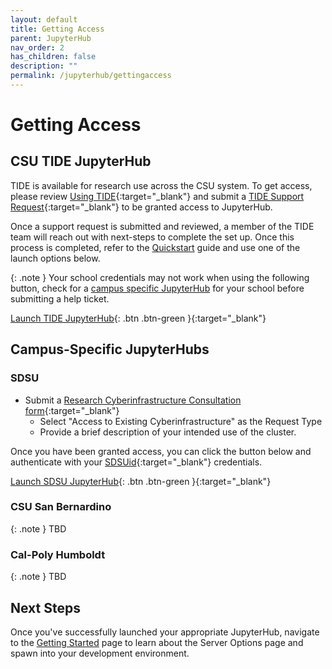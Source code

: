 ```yaml
---
layout: default
title: Getting Access
parent: JupyterHub
nav_order: 2
has_children: false
description: ""
permalink: /jupyterhub/gettingaccess
---
```


# Getting Access

## CSU TIDE JupyterHub
TIDE is available for research use across the CSU system. To get access, please review [Using TIDE](https://tide.sdsu.edu/usingtide/){:target="_blank"} and submit a [TIDE Support Request](https://tide.sdsu.edu/tide-support-request/){:target="_blank"} to be granted access to JupyterHub.

Once a support request is submitted and reviewed, a member of the TIDE team will reach out with next-steps to complete the set up. Once this process is completed, refer to the [Quickstart](/jupyterhub/quickstart) guide and use one of the launch options below.

{: .note }
Your school credentials may not work when using the following button, check for a [campus specific JupyterHub](#campus-specific-jupyterhubs) for your school before submitting a help ticket.

[Launch TIDE JupyterHub](https://csu-tide-jupyterhub.nrp-nautilus.io/){: .btn .btn-green }{:target="_blank"}

## Campus-Specific JupyterHubs

### SDSU
- Submit a [Research Cyberinfrastructure Consultation form](https://sdsu.service-now.com/sp?id=sc_cat_item&sys_id=029639611bb825505764fd1b1e4bcb3a&sysparm_category=29ac153fdbbf4c9024094672399619e9){:target="_blank"}
    - Select "Access to Existing Cyberinfrastructure" as the Request Type
    - Provide a brief description of your intended use of the cluster.

Once you have been granted access, you can click the button below and authenticate with your [SDSUid](https://it.sdsu.edu/sdsuid){:target="_blank"} credentials.

[Launch SDSU JupyterHub](https://jupyterhub-research.sdsu.edu){: .btn .btn-green }{:target="_blank"}

### CSU San Bernardino

{: .note } 
TBD

### Cal-Poly Humboldt

{: .note }
TBD

## Next Steps
Once you've successfully launched your appropriate JupyterHub, navigate to the [Getting Started](/jupyterhub/gettingstarted) page to learn about the Server Options page and spawn into your development environment.